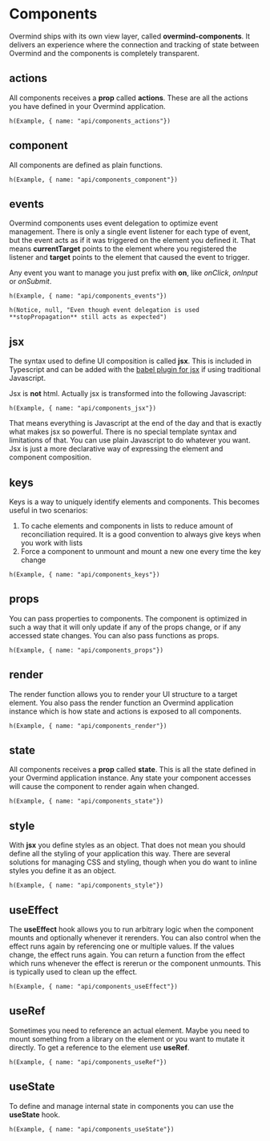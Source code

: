 # Components

Overmind ships with its own view layer, called **overmind-components**. It delivers an experience where the connection and tracking of state between Overmind and the components is completely transparent.

## actions

All components receives a **prop** called **actions**. These are all the actions you have defined in your Overmind application.

```marksy
h(Example, { name: "api/components_actions"})
```

## component

All components are defined as plain functions.

```marksy
h(Example, { name: "api/components_component"})
```

## events

Overmind components uses event delegation to optimize event management. There is only a single event listener for each type of event, but the event acts as if it was triggered on the element you defined it. That means **currentTarget** points to the element where you registered the listener and **target** points to the element that caused the event to trigger.

Any event you want to manage you just prefix with **on**, like *onClick*, *onInput* or *onSubmit*.

```marksy
h(Example, { name: "api/components_events"})
```

```marksy
h(Notice, null, "Even though event delegation is used **stopPropagation** still acts as expected")
```

## jsx

The syntax used to define UI composition is called **jsx**. This is included in Typescript and can be added with the [babel plugin for jsx](https://babeljs.io/docs/en/babel-plugin-transform-react-jsx) if using traditional Javascript.

Jsx is **not** html. Actually jsx is transformed into the following Javascript:

```marksy
h(Example, { name: "api/components_jsx"})
```

That means everything is Javascript at the end of the day and that is exactly what makes jsx so powerful. There is no special template syntax and limitations of that. You can use plain Javascript to do whatever you want. Jsx is just a more declarative way of expressing the element and component composition.

## keys

Keys is a way to uniquely identify elements and components. This becomes useful in two scenarios:

1. To cache elements and components in lists to reduce amount of reconciliation required. It is a good convention to always give keys when you work with lists
2. Force a component to unmount and mount a new one every time the key change

```marksy
h(Example, { name: "api/components_keys"})
```

## props

You can pass properties to components. The component is optimized in such a way that it will only update if any of the props change, or if any accessed state changes. You can also pass functions as props.

```marksy
h(Example, { name: "api/components_props"})
```

## render

The render function allows you to render your UI structure to a target element. You also pass the render function an Overmind application instance which is how state and actions is exposed to all components.

```marksy
h(Example, { name: "api/components_render"})
```

## state

All components receives a **prop** called **state**. This is all the state defined in your Overmind application instance. Any state your component accesses will cause the component to render again when changed. 

```marksy
h(Example, { name: "api/components_state"})
```

## style

With **jsx** you define styles as an object. That does not mean you should define all the styling of your application this way. There are several solutions for managing CSS and styling, though when you do want to inline styles you define it as an object.

```marksy
h(Example, { name: "api/components_style"})
```

## useEffect

The **useEffect** hook allows you to run arbitrary logic when the component mounts and optionally whenever it rerenders. You can also control when the effect runs again by referencing one or multiple values. If the values change, the effect runs again. You can return a function from the effect which runs whenever the effect is rererun or the component unmounts. This is typically used to clean up the effect.

```marksy
h(Example, { name: "api/components_useEffect"})
```

## useRef

Sometimes you need to reference an actual element. Maybe you need to mount something from a library on the element or you want to mutate it directly. To get a reference to the element use **useRef**.

```marksy
h(Example, { name: "api/components_useRef"})
```

## useState

To define and manage internal state in components you can use the **useState** hook.

```marksy
h(Example, { name: "api/components_useState"})
```


